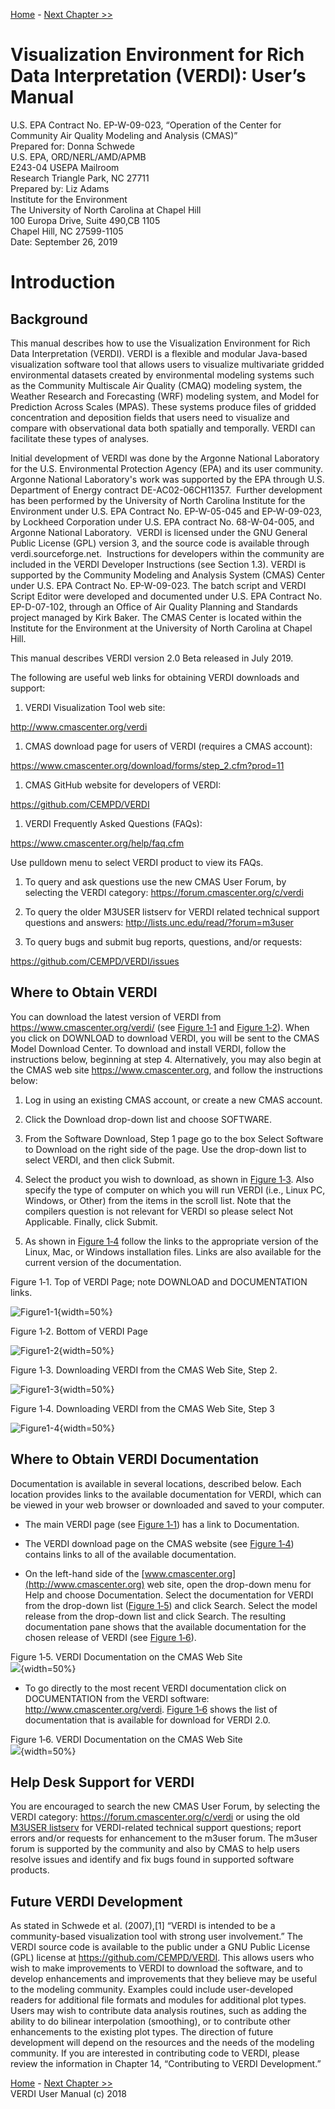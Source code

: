 
<!-- BEGIN COMMENT -->

[Home](README.md) - [Next Chapter >>](VERDI_ch02.md)

<!-- END COMMENT -->

**Visualization Environment for Rich Data Interpretation (VERDI): User’s Manual**
============

U.S. EPA Contract No. EP-W-09-023, “Operation of the Center for Community Air Quality Modeling and Analysis (CMAS)”<br>
Prepared for: Donna Schwede<br>
U.S. EPA, ORD/NERL/AMD/APMB<br>
E243-04 USEPA Mailroom<br>
Research Triangle Park, NC 27711<br>
Prepared by: Liz Adams<br>
Institute for the Environment<br>
The University of North Carolina at Chapel Hill<br>
100 Europa Drive, Suite 490,CB 1105 <br>
Chapel Hill, NC 27599-1105<br>
Date: September 26, 2019<br>

<!---
First comment line...
**Contents**
* 1 [Introduction](#introduction)
  * 1.1 [Background](#background)
  * 1.2 [Where to Obtain VERDI](#-where-to-obtain-verdi)
  * 1.3 [Where to Obtain VERDI Documentation](#where-to-obtain-verdi-documentation)
  * 1.4 [Help Desk Support for VERDI](#help-desk-support-for-verdi)
  * 1.5 [Future VERDI Development](#future-verdi-development)
* 2 [Requirements for Using VERDI](#requirements-for-using-verdi)
  * 2.1 [Java Runtime Environment](#java-runtime-environment)
  * 2.2 [Memory and CPU Requirements](#memory-and-cpu-requirements)
  * 2.3 [Requirements to Run VERDI Remotely](#requirements-to-run-verdi-remotely)
  * 2.4 [Graphics Requirements](#graphics-requirements)
  * 2.5 [Display Properties](#display-properties)
* 3 [VERDI Installation Instructions](#verdi-installation-instructions)
  * 3.1 [Installation Instructions for Linux and Mac](#installation-instructions-for-linux-and-mac)
  * 3.2 [Installation Instructions for Windows](#installation-instructions-for-windows-)
  * 3.3 [Installation Instructions for computer that that requires a JRE<sup>TM</sup> 7 other than what was provided in the distribution](#installation-instructions-for-computer-that-that-requires-a-jretm-7-other-than-what-was-provided-in-the-distribution)
  * 3.4 [Setting VERDI Preferences](#setting-verdi-preferences)
* 4 [Starting VERDI and Getting Your Data into VERDI](#starting-verdi-and-getting-your-data-into-verdi)
  * 4.1 [Starting VERDI](#starting-verdi)
  * 4.1.1 [Windows](#windows)
  * 4.1.2 [Linux and Other Non-Windows JRE 7 Supported System Configurations](#linux-and-other-non-windows-jre-7-supported-system-configurations)
  * 4.2 [Main Window](#main-window-)
  * 4.3 [Rearrange the Datasets, Formulas, and Areas Panes](#rearrange-the-datasets-formulas-and-areas-panes)
* 5 [Navigating VERDI’s Main Menu Options](#navigating-verdis-main-menu-options)
  * 5.1 [File Menu Options](#file-menu-options)
    * 5.1.1 [Open Project](#open-project)
    * 5.1.2 [Save Project](#save-project)
    * 5.1.3 [View Script Editor](#view-script-editor)
  * 5.2 [Plots Menu Options](#plots-menu-options)
    * 5.2.1 [Undock All Plots](#undock-all-plots)
    * 5.2.2 [Animate Tile Plots](#animate-tile-plots)
  * 5.3 [Window Menu Options](#window-menu-options)
    * 5.3.1 [Datasets, Areas, and Formulas](#datasets-areas-and-formulas)
    * 5.3.2 [Script Editor](#script-editor)
    * 5.3.3 [List of Plots](#list-of-plots)
  * 5.4 [Help Menu Options](#help-menu-options)
* 6 [Working with Gridded Datasets](#working-with-gridded-datasets)
  * 6.1 [Gridded Input File Formats](#gridded-input-file-formats)
    * 6.1.1 [Model Formats](#model-formats)
    * 6.1.2 [Observational Data Formats](#observational-data-formats)
  * 6.2 [Example Datasets](#example-datasets)
  * 6.3 [Adding and Removing a Dataset from a Local File System](#adding-and-removing-a-dataset-from-a-local-file-system)
  * 6.4 [Adding and Removing a Dataset from a Remote File System](#adding-and-removing-a-dataset-from-a-remote-file-system)
    * 6.4.1 [Remote File Browser](#remote-file-browser)
    * 6.4.2 [Adding Additional Remote Hosts](#adding-additional-remote-hosts)
  * 6.5 [Variables List](#variables-list)
  * 6.6 [Time Steps and Layers Panels](#time-steps-and-layers-panels)
  * 6.7 [Saving Projects](#saving-projects)
* 7 [Working with Formulas](#working-with-formulas)
  * 7.1 [Adding and Removing a Formula](#adding-and-removing-a-formula)
  * 7.2 [Example Formulas](#example-formulas)
  * 7.3 [Selecting a Formula for Plotting](#selecting-a-formula-for-plotting)
  * 7.4 [Saving Formulas](#saving-formulas)
  * 7.5 [Time Step and Layer Ranges](#time-step-and-layer-ranges)
* 8 [Working with Area Files](#working-with-area-files)
  * 8.1 [Area File Formats](#area-file-formats)
  * 8.2 [Example Area File](#example-area-file)
  * 8.3 [Requirements for Shapefiles used in Areal Interpolation](#requirements-for-shapefiles-used-in-areal-interpolation)
  * 8.4 [Adding and Removing an Area File](#adding-and-removing-an-area-file)
  * 8.5 [Areas List](#areas-list)
  * 8.6 [Areal Interpolation](#areal-interpolation)
* 9 [Subsetting Spatial and Temporal Data](#subsetting-spatial-and-temporal-data)
  * 9.1 [Specify Time Step Range](#specify-time-step-range)
  * 9.2 [Specify Layer Range](#specify-layer-range)
  * 9.3 [Specify Domain Range](#specify-domain-range)
  * 9.4 [Rules of Precedence for Subsetting Data](#rules-of-precedence-for-subsetting-data)
* 10 [Creating Plots](#creating-plots)
  * 10.1 [Tile Plot](#tile-plot)
    * 10.1.1 [Time Selection and Animation Controls](#time-selection-and-animation-controls)
    * 10.1.2 [Layer Selection](#layer-selection)
    * 10.1.3 [Grid Cell Time Aggregate Statistics](#grid-cell-time-aggregate-statistics)
  * 10.2 [Areal Interpolation Plot](#areal-interpolation-plot)
    * 10.2.1 [Options Menu](#options-menu)
    * 10.2.2 [Areal Values for Polygon Segment](#areal-values-for-polygon-segment)
    * 10.2.3 [View and Export Areal Interpolation Plot Data in Text Format](#view-and-export-areal-interpolation-plot-data-in-text-format)
    * 10.2.4 [Export Areal Interpolation Plot Data to Shapefiles](#export-areal-interpolation-plot-data-to-shapefiles)
  * 10.3 [Vertical Cross Section Plot](#-vertical-cross-section-plot)
  * 10.4 [Time Series Plot](#time-series-plot)
  * 10.5 [Time Series Bar Plot](#time-series-bar-plot)
  * 10.6 [Scatter Plot](#scatter-plot-)
  * 10.7 [Contour Plot](#contour-plot)
* 11 [Plot Menu Bar](#-plot-menu-bar)
  * 11.1 [File Menu](#file-menu-)
  * 11.2 [Configure Menu](#-configure-menu-)
    * 11.2.1 [Configure Plot](#configure-plot)
    * 11.2.2 [Save Configuration](#save-configuration)
    * 11.2.3 [Load Configuration](#load-configuration)
    * 11.2.4 [Load Chart Theme](#load-chart-theme)
    * 11.2.5 [Edit Chart Theme](#edit-chart-theme)
    * 11.2.6 [Save Chart Theme](#save-chart-theme)
  * 11.3 [Controls Menu](#controls-menu-)
    * 11.3.1 [Zoom](#zoom)
    * 11.3.2 [Probe](#probe)
      * 11.3.2.1 [Probe at a Single Point](#probe-at-a-single-point)
      * 11.3.2.2 [Probing a Domain Region of Data](#probing-a-domain-region-of-data)
    * 11.3.3 [Set Row and Column Ranges](#set-row-and-column-ranges)
    * 11.3.4 [Show Grid Lines](#show-grid-lines)
    * 11.3.5 [Show Latitude and Longitude](#show-latitude-and-longitude)
  * 11.4 [Plot Menu Options](#-plot-menu-options)
    * 11.4.1 [Time Series Plots(#time-series-plots)
    * 11.4.2 [Animate Plots](#animate-plots)
    * 11.4.3 [Add Overlays](#add-overlays)
      * 11.4.3.1 [Observational Data Overlays](#observational-data-overlays)
      * 11.4.3.2 [Vector Overlays](#vector-overlays)
  * 11.5 [GIS Layers](#gis-layers)
      * 11.5.1 [Add Map Layers](#add-map-layers)
      * 11.5.2 [Configure GIS Layers](#configure-gis-layers)
* 12 [Supported Grid and Coordinate Systems (Map Projections)](#supported-grid-and-coordinate-systems-map-projections)
  * 12.1 [I/O API-formatted Data](#io-api-formatted-data)
  * 12.2 [CAMx Gridded Data](#camx-gridded-data)
* 13 [I/O API Utilities, Data Conversion Programs, and Libraries](#io-api-utilities-data-conversion-programs-and-libraries)
* 14 [Contributing to VERDI Development](#contributing-to-verdi-development)
* 15 [Known Bugs](#known-bugs)
* 16 [Mathematical Functions](#mathematical-functions-)
  * 16.1 [Unary Functions](#unary-functions)
  * 16.2 [Binary Operators](#binary-operators)
  * 16.3 [Boolean Operators](#boolean-operators)
  * 16.4 [Time Step Index](#time-step-index)
* 17 [VERDI Batch Script Editor](#-verdi-batch-script-editor)
  * 17.1 [Specify hour/time step formula in batch script mode](#specify-hourtime-step-formula-in-batch-script-mode)
  * 17.2 [Mathematical function capability in batch script mode](#mathematical-function-capability-in-batch-script-mode)
    * 17.2.1 [Batch Script Example: Maximum Ozone – layer 1 (Figure 17-11)](#batch-script-example-maximum-ozone-layer-1-figure-17-11)
    * 17.2.2 [Batch Script Example : Minimum Ozone – layer 1 (Figure 17-12)](#batch-script-example-minimum-ozone-layer-1-figure-17-12)
    * 17.2.3 [Batch Script Example : Mean of Ozone – layer 1 (Figure 17-13)](#batch-script-example-mean-of-ozone-layer-1-figure-17-13)
    * 17.2.4 [Batch Script Example : Sum of Ozone – layer 1 (Figure 17-14)](#batch-script-example-sum-of-ozone-layer-1-figure-17-14)
* 18 [Command Line Scripting](#command-line-scripting)
   * 18.1 [Example Command Line Script for Linux Users](#example-command-line-script-for-linux-users)
   * 18.2 [Example Command Line Script for Windows Users](#example-command-line-script-for-windows-users)
* 19 [Areal Interpolation Calculations](#-areal-interpolation-calculations)
* 20 [Licenses for JAVA Libraries used by VERDI](#licenses-for-java-libraries-used-by-verdi)
* [Acknowledgments](#acknowledgments)
* [Data Contributions](#data-contributions)
* [Data Reader Contributions](#data-reader-contributions)
//
//
**Figures**
* [Figure 1‑1. Top of VERDI Page; note DOWNLOAD and DOCUMENTATION links.](#Figure1-1)
* [Figure 1‑2. Bottom of VERDI Page](#Figure1-2)
* [Figure 1‑3. Downloading VERDI from the CMAS Web Site, Step 2.]((#Figure1-3)
* [Figure 1‑4. Downloading VERDI from the CMAS Web Site, Step 3](#Figure1-4)
* [Figure 1‑5. Getting Documentation on VERDI from the CMAS Web Site](#Figure1-5)
* [Figure 1‑6. VERDI Documentation on the CMAS Web Site](#Figure1-6)
* [Figure 4‑1. Starting VERDI in Windows](#Figure4-1)
* [Figure 4‑2. VERDI Main Window](#Figure4-2)
* [Figure 5‑1. VERDI Main Menu Options](#Figure5-1)
* [Figure 5‑2. Selected plots must have matching time steps.](#Figure5-2)
* [Figure 5‑3 Animate Plots Dialog and Tile Plots](#Figure5-3)
* [Figure 6‑1. Example observational data file showing format.](#Figure6-1)
* [Figure 6‑2. Open Dataset File Browser](#Figure6-2)
* [Figure 6‑3. Datasets Pane Displaying Information about a Dataset](#Figure6-3)
* [Figure 6‑4. Available Hosts in the Remote File Access Browser](#Figure6-4)
* [Figure 6‑5. Select One or More Variables from Remote Dataset](#Figure6-5)
* [Figure 6‑6. Remote Dataset Labeled with Number at End of the Filename](#Figure6-6)
* [Figure 6‑7. Edit configure.properties File to Add a Remote Host](#Figure6-7)
* [Figure 6‑8. Right-Click on Variable in Dataset Pane](#Figure6-8)
* [Figure 7‑1. Adding Multiple Variables to Formula Editor](#Figure7-1)
* [Figure 8‑1. Areas Pane](#Figure8-1)
* [Figure 8‑2. Open Area File Browser](#Figure8-2)
* [Figure 8‑3. Open Area File: Select Name Field](#Figure8-3)
* [Figure 8‑4. Area Name Fields in Current Shapefile](#Figure8-4)
* [Figure 9‑1. Specify Time Step Range](#Figure9-1)
* [Figure 9‑2. Edit Layer Range in Formula Pane](#Figure9-2)
* [Figure 10‑1. Tile Plot Example](#Figure10-1)
* [Figure 10‑2. Areal Interpolation Plot: Area Average](#Figure10-2)
* [Figure 10‑3. Areal Interpolation Plot: Area Totals](#Figure10-3)
* [Figure 10‑4. Areal Interpolation Plot: Show Gridded Data](#Figure10-4)
* [Figure 10‑5. Areal Interpolation Plot: Show Selected Areas](#Figure10-5)
* [Figure 10‑6. Areal Values for a Selected Polygon](#Figure10-6)
* [Figure 10‑7. Right Click on Area Plot](#Figure10-7)
* [Figure 10‑8. Area Information in Columns](#Figure10-8)
* [Figure 10‑9. Export to a Text File](#Figure10-9)
* [Figure 10‑10. Name and Save the Text File](#Figure10-10)
* [Figure 10‑11. Export Shapefile](#Figure10-11)
* [Figure 10‑12. Name and Save Shapefile](#Figure10-12)
* [Figure 10‑13. Vertical Cross Section Plot](#Figure10-13)
* [Figure 10‑14. Vertical Cross Section Dialog Box](#Figure10-14)
* [Figure 10‑15. Time Series Plot](#Figure10-15)
* [Figure 10‑16. Time Series Bar Plot](#Figure10-16)
* [Figure 10‑17. Scatter Plot](#Figure10-17)
* [Figure 10‑18. Scatter Plot Dialog Box](#Figure10-18)
* [Figure 10‑19. Scatter Plot Export Data into a CSV file](#Figure10-19)
* [Figure 10‑20. Contour Plot](#Figure10-20)
* [Figure 10‑21. Contour Plot Menu Options](#Figure10-21)
* [Figure 10‑22. Rotated Contour Plot](#Figure10-22)
* [Figure 11‑1. Tile and Areal Interpolation Plot Pull-down Menu Options](#Figure11-1)
* [Figure 11‑2. Vertical Cross Section, Time Series, Time Series Bar, Scatter Plot Pull-down Menu Options](#Figure11-2)
* [Figure 11‑3. Configure Plot, Titles Tab](#Figure11-3)
* [Figure 11‑4. Configure Plot, Color Map Tab](#Figure11-4)
* [Figure 11‑5. Configure Plot, Labels Tab](#Figure11-5)
* [Figure 11‑6. Configure Plot, Other Tab](#Figure11-6)
* [Figure 11‑7. Example Plot with Selected Tick Marks for Range Axis and Legend](#Figure1-2)
* [Figure 11‑8. Top Portion of Edit Chart Theme Window](#Figure11-8)
* [Figure 11‑9. Bottom Portion of Edit Chart Theme (Bg=background, Grdln=grid line)](#Figure11-9)
* [Figure 11‑10. Select Font](#Figure11-10)
* [Figure 11‑11. Select Color](#Figure11-11)
* [Figure 11‑12. Save Dialog](#Figure11-12)
* [Figure 11‑13. Right-Click on Tile Plot to Zoom Out](#Figure11-13)
* [Figure 11‑14. Click on Plot to Probe: Data Value Shown in Lower Left of VERDI, Latitude/Longitude Values Shown in Lower Right](#Figure11-14)
* [Figure 11‑15. Data Window Showing Probed Values for Region of Interest](#Figure11-15)
* [Figure 11‑16. Select Set Row and Column Ranges](#Figure11-16)
* [Figure 11‑17. Enter Row and Column Values](#Figure11-17)
* [Figure 11‑18. Show Grid Lines on a Tile Plot](#Figure11-18)
* [Figure 11‑19. Lat/Lon Values Shown in Lower Right of VERDI](#Figure11-19)
* [Figure 11‑20. Plot Menu Options](#Figure11-20)
* [Figure 11‑21. Animate Plot Dialog Box](#Figure11-21)
* [Figure 11‑22. Tile Plot Observation Dialog](#Figure11-22)
* [Figure 11‑23. Tile Plot with Observational Data Overlay](#Figure11-23)
* [Figure 11‑24. Vector Overlay Dialog Box](#Figure11-24)
* [Figure 11‑25. Wind Vector Overlay on an Ozone Tile Plot](#Figure11-25)
* [Figure 11‑26. Add Map Layers](#Figure11-26)
* [Figure 11‑27. Manage Layers Dialog Box](#Figure11-27)
* [Figure 12‑1. Lambert Conformal Conic Map Projection Example Plot](#Figure12-1)
* [Figure 12‑2. Polar Stereographic Map Projection Example Plot](#Figure12-2)
* [Figure 12‑3. Mercator Map Projection Example Plot](#Figure12-3)
* [Figure 12‑4. UTM Map Projection Example Plot](#Figure12-4)
* [Figure 12‑5. Example CAMx diagnostic text file](#Figure12-5)
* [Figure 12‑6. Models-3 I/O API Map Projection Parameters for Lambert Conformal Conic Projection](#Figure12-6)
* [Figure 12‑7. Edited Example Projection File: camxproj.txt](#Figure12-7)
* [Figure 12‑8. CAMx Example Plot](#Figure12-8)
* [Figure 17‑1. File: View Script Editor](#Figure17-1)
* [Figure 17‑2. Open Popup Window](#Figure17-2)
* [Figure 17‑3. Top of Sample Script File – VERDI_2.0/data/scripts/file\_patterns.txt](#Figure17-3)
* [Figure 17‑4. Bottom of Sample Script File – VERDI_2.0/data/scripts/tile_patterns.txt](#Figure17-4)
* [Figure 17‑5. Close Datasets Warning Message](#Figure17-5)
* [Figure 17‑6. Highlight Text to Select Task and Click Run](#Figure17-6)
* [Figure 17‑7. Successful Batch Script Message](#Figure17-7)
* [Figure 17‑8. Unsuccessful Batch Script Message: File not found](#Figure17-8)
* [Figure 17‑9. Plot Image Generated by Task Block](#Figure17-9)
* [Figure 17‑10. Tile Plot of Ozone at Time step 17, Layer 1](#Figure17-10)
* [Figure 17‑11. Tile Plot of Maximum Air Temperature (aggregated over 25 time steps)](#Figure17-11)
* [Figure 17‑12. Tile Plot of Minimum Ozone (aggregated over 25 time steps)](#Figure17-12)
* [Figure 17‑13. Tile Plot of Mean Ozone (aggregated over 25 time steps)](#Figure17-13)
* [Figure 17‑14. Tile Plot of the Sum of Ozone (aggregated over 25 time steps)](#Figure17-14)
* [Figure 18‑1. Location of run.bat script in Windows](#Figure18-1)
* [Figure 18‑2. Submit run.bat script from Run command](#Figure18-2)
last comment line.
-->

<a name="Introduction">

Introduction
============

</a>

Background
-----------

This manual describes how to use the Visualization Environment for Rich Data Interpretation (VERDI). VERDI is a flexible and modular Java-based visualization software tool that allows users to visualize multivariate gridded environmental datasets created by environmental modeling systems such as the Community Multiscale Air Quality (CMAQ) modeling system, the Weather Research and Forecasting (WRF) modeling system, and Model for Prediction Across Scales (MPAS). These systems produce files of gridded concentration and deposition fields that users need to visualize and compare with observational data both spatially and temporally. VERDI can facilitate these types of analyses.

Initial development of VERDI was done by the Argonne National Laboratory for the U.S. Environmental Protection Agency (EPA) and its user community. Argonne National Laboratory's work was supported by the EPA through U.S. Department of Energy contract DE-AC02-06CH11357.  Further development has been performed by the University of North Carolina Institute for the Environment under U.S. EPA Contract No. EP-W-05-045 and EP-W-09-023, by Lockheed Corporation under U.S. EPA contract No. 68-W-04-005, and Argonne National Laboratory.  VERDI is licensed under the GNU General Public License (GPL) version 3, and the source code is available through verdi.sourceforge.net.  Instructions for developers within the community are included in the VERDI Developer Instructions (see Section 1.3). VERDI is supported by the Community Modeling and Analysis System (CMAS) Center under U.S. EPA Contract No. EP-W-09-023. The batch script and VERDI Script Editor were developed and documented under U.S. EPA Contract No. EP-D-07-102, through an Office of Air Quality Planning and Standards project managed by Kirk Baker. The CMAS Center is located within the Institute for the Environment at the University of North Carolina at Chapel Hill.

This manual describes VERDI version 2.0 Beta released in July 2019.

The following are useful web links for obtaining VERDI downloads and support:

1.  VERDI Visualization Tool web site:

<http://www.cmascenter.org/verdi>

1.  CMAS download page for users of VERDI (requires a CMAS account):

<https://www.cmascenter.org/download/forms/step_2.cfm?prod=11>

1.  CMAS GitHub website for developers of VERDI:

<https://github.com/CEMPD/VERDI>

1.  VERDI Frequently Asked Questions (FAQs):

<https://www.cmascenter.org/help/faq.cfm>

Use pulldown menu to select VERDI product to view its FAQs.

1. To query and ask questions use the new CMAS User Forum, by selecting the VERDI category: <https://forum.cmascenter.org/c/verdi>

1.  To query the older M3USER listserv for VERDI related technical support questions and answers: <http://lists.unc.edu/read/?forum=m3user>

2.  To query bugs and submit bug reports, questions, and/or requests:

<https://github.com/CEMPD/VERDI/issues>

 Where to Obtain VERDI
----------------------

You can download the latest version of VERDI from <https://www.cmascenter.org/verdi/> (see [Figure 1‑1](#Figure1-1) and [Figure 1‑2](#Figure1-2)). When you click on DOWNLOAD to download VERDI, you will be sent to the CMAS Model Download Center. To download and install VERDI, follow the instructions below, beginning at step 4. Alternatively, you may also begin at the CMAS web site <https://www.cmascenter.org>, and follow the instructions below:

1.  Log in using an existing CMAS account, or create a new CMAS account.

2.  Click the Download drop-down list and choose SOFTWARE.

3.  From the Software Download, Step 1 page go to the box Select Software to Download on the right side of the page. Use the drop-down list to select VERDI, and then click Submit.

4.  Select the product you wish to download, as shown in [Figure 1‑3](#Figure1-3). Also specify the type of computer on which you will run VERDI (i.e., Linux PC, Windows, or Other) from the items in the scroll list. Note that the compilers question is not relevant for VERDI so please select Not Applicable. Finally, click Submit.

5.  As shown in [Figure 1‑4](#Figure1-4) follow the links to the appropriate version of the Linux, Mac, or Windows installation files. Links are also available for the current version of the documentation.

<a id=Figure1-1></a>
Figure 1‑1. Top of VERDI Page; note DOWNLOAD and DOCUMENTATION links.<br>

![Figure1-1](./media/image001.png){width=50%}

<a id=Figure1-2></a>
Figure 1‑2. Bottom of VERDI Page<br>

![Figure1-2](./media/image002.png){width=50%}

<a id=Figure1-3></a>
Figure 1‑3. Downloading VERDI from the CMAS Web Site, Step 2.<br>

![Figure1-3](./media/image003.png){width=50%}

<a id=Figure1-4></a>
Figure 1‑4. Downloading VERDI from the CMAS Web Site, Step 3<br>

![Figure1-4](./media/image004.png){width=50%}

Where to Obtain VERDI Documentation
-----------------------------------

Documentation is available in several locations, described below. Each location provides links to the available documentation for VERDI, which can be viewed in your web browser or downloaded and saved to your computer.

-   The main VERDI page (see [Figure 1‑1](#Figure1-1)) has a link to Documentation.

-   The VERDI download page on the CMAS website (see [Figure 1‑4](#Figure1-4)) contains links to all of the available documentation.

-   On the left-hand side of the [www.cmascenter.org](http://www.cmascenter.org) web site, open the drop-down menu for Help and choose Documentation. Select the documentation for VERDI from the drop-down list ([Figure 1‑5](#Figure1-5)) and click Search. Select the model release from the drop-down list and click Search. The resulting documentation pane shows that the available documentation for the chosen release of VERDI (see [Figure 1‑6](#Figure1-6)).

<a id=Figure1-5></a>
Figure 1‑5. VERDI Documentation on the CMAS Web Site<br>
<img src="./media/image005.png"/>{width=50%}


-   To go directly to the most recent VERDI documentation click on DOCUMENTATION from the VERDI software: <http://www.cmascenter.org/verdi>. [Figure 1‑6](#Figure1-6) shows the list of documentation that is available for download for VERDI 2.0.

<a id=Figure1-6></a>
Figure 1‑6. VERDI Documentation on the CMAS Web Site<br>
<img src="./media/image006.png"/>{width=50%}

Help Desk Support for VERDI
---------------------------

You are encouraged to search the new CMAS User Forum, by selecting the VERDI category: <https://forum.cmascenter.org/c/verdi> or using the old [M3USER listserv](http://lists.unc.edu/read/search/results?forum=m3user&words=verdi&sb=1) for VERDI-related technical support questions; report errors and/or requests for enhancement to the m3user forum. The m3user forum is supported by the community and also by CMAS to help users resolve issues and identify and fix bugs found in supported software products.

Future VERDI Development
------------------------

As stated in Schwede et al. (2007),[1] “VERDI is intended to be a community-based visualization tool with strong user involvement.” The VERDI source code is available to the public under a GNU Public License (GPL) license at <https://github.com/CEMPD/VERDI>. This allows users who wish to make improvements to VERDI to download the software, and to develop enhancements and improvements that they believe may be useful to the modeling community. Examples could include user-developed readers for additional file formats and modules for additional plot types. Users may wish to contribute data analysis routines, such as adding the ability to do bilinear interpolation (smoothing), or to contribute other enhancements to the existing plot types. The direction of future development will depend on the resources and the needs of the modeling community. If you are interested in contributing code to VERDI, please review the information in Chapter 14, “Contributing to VERDI Development.”

<!-- BEGIN COMMENT -->

[Home](README.md) - [Next Chapter >>](VERDI_ch02.md)<br>
VERDI User Manual (c) 2018<br>

<!-- END COMMENT -->
